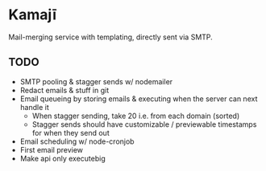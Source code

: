 # Kamajī
Mail-merging service with templating, directly sent via SMTP.

## TODO
- SMTP pooling & stagger sends w/ nodemailer
- Redact emails & stuff in git
- Email queueing by storing emails & executing when the server can next handle it
  - When stagger sending, take 20 i.e. from each domain (sorted)
  - Stagger sends should have customizable / previewable timestamps for when they send out
- Email scheduling w/ node-cronjob
- First email preview
- Make api only executebig
